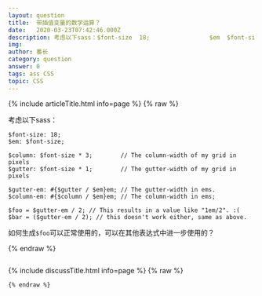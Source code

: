 ```yaml
---
layout: question
title:  带插值变量的数学运算？
date:   2020-03-23T07:42:46.000Z
description: 考虑以下sass：$font-size  18;                 $em  $font-size;$column  $font-...
img: 
author: 番长
category: question
answer: 0
tags: ass CSS
topic: CSS
---
```

<div class="article-root">
  <div class="article">
    {% include articleTitle.html info=page %}
    {% raw %}
    <div class="article-content"><p><font style="vertical-align: inherit;"><font style="vertical-align: inherit;">考虑以下sass：</font></font></p>

<pre><code>$font-size: 18;                 <font></font>
$em: $font-size;<font></font>
<font></font>
$column: $font-size * 3;        // The column-width of my grid in pixels<font></font>
$gutter: $font-size * 1;        // The gutter-width of my grid in pixels<font></font>
<font></font>
$gutter-em: #{$gutter / $em}em; // The gutter-width in ems.<font></font>
$column-em: #{$column / $em}em; // The column-width in ems;<font></font>
<font></font>
$foo = $gutter-em / 2; // This results in a value like "1em/2". :(<font></font>
$bar = ($gutter-em / 2); // this doesn't work either, same as above.<font></font>
</code></pre>

<p><font style="vertical-align: inherit;"><font style="vertical-align: inherit;">如何生成</font></font><code>$foo</code><font style="vertical-align: inherit;"><font style="vertical-align: inherit;">可以正常使用的，可以在其他表达式中进一步使用的？</font></font></p></div>
    {% endraw %}
  </div>
  <p style="height: 0;width:0;overflow: hidden;"> 第2926篇《带插值变量的数学运算？》来自Winter(https://github.com/aiyld/aiyld.github.io)的站点</p>
  <div class="discuss-wrapper">
    {% include discussTitle.html info=page %}
    {% raw %}
    
    {% endraw %}
  </div>
<div>
